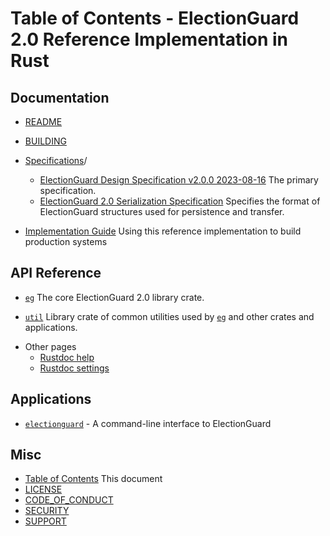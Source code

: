# Table of Contents - ElectionGuard 2.0 Reference Implementation in Rust

## Documentation

- [README](README.html)

- [BUILDING](BUILDING.html)

- [Specifications](specs)/
    - [ElectionGuard Design Specification v2.0.0 2023-08-16](specs/ElectionGuard%20Design%20Specification%20v2.0.0%202023-08-16.pdf)
      The primary specification.
    - [ElectionGuard 2.0 Serialization Specification](specs/ElectionGuard_2.0_Serialization_Specification.html)
      Specifies the format of ElectionGuard structures used for persistence and transfer.

+ [Implementation Guide](implementation_guide/implementation_guide.html) Using this reference implementation to build production systems

## API Reference

- [`eg`](crates/eg/index.html) The core ElectionGuard 2.0 library crate.

- [`util`](crates/util/index.html) Library crate of common utilities used by [`eg`](crates/eg/index.html) and other crates and applications.

* Other pages
  - [Rustdoc help](crates/help.html)
  - [Rustdoc settings](crates/settings.html)

## Applications

- [`electionguard`](apps/electionguard.html) - A command-line interface to ElectionGuard

## Misc

- [Table of Contents](index.html) This document
- [LICENSE](LICENSE)
- [CODE_OF_CONDUCT](CODE_OF_CONDUCT.html)
- [SECURITY](SECURITY.html)
- [SUPPORT](SECURITY.html)
